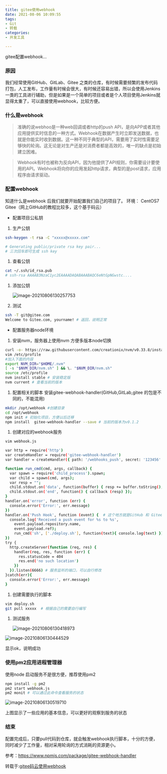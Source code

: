 ```yaml
---
title: gitee使用webhook
date: 2021-08-06 10:09:55
tags:
- Git
- 转载
categories:
- 开发工具

---
```

gitee配置webhook...
<!--more-->


### 原因

我们经常使用GitHub、GitLab、Gitee 之类的仓库，有时候需要频繁的发布代码打包，人工发布，工作量有时候会很大，有时候还容易出错，所以会使用Jenkins一类的工具进行辅助，但是如果是一个简单的项目或者是个人项目使用Jenkins就显得太重了，可以直接使用webhook，比较方便。

### 什么是webhook

> 准确的说webhoo是一种web回调或者http的push API，是向APP或者其他应用提供实时信息的一种方式。Webhook在数据产生时立即发送数据，也就是你能实时收到数据。这一种不同于典型的API，需要用了实时性需要足够快的轮询。这无论是对生产还是对消费者都是高效的，唯一的缺点是初始建立困难。

> Webhook有时也被称为反向API，因为他提供了API规则，你需要设计要使用的API。Webhook将向你的应用发起http请求，典型的是post请求，应用程序由请求驱动。

### 配置webhook

知道什么是webhook 后我们就要开始配置我们自己的项目了。
 环境：
 CentOS7
 Gitee（网上GitHub的教程比较多，这个基于码云）

- 配置项目公私钥

1. 生产公钥



```bash
ssh-keygen -t rsa -C "xxxxx@xxxxx.com"  

# Generating public/private rsa key pair...
# 三次回车即可生成 ssh key
```

1. 查看公钥



```bash
cat ~/.ssh/id_rsa.pub
# ssh-rsa AAAAB3NzaC1yc2EAAAADAQABAAABAQC6eNtGpNGwstc....
```

1. 添加公钥

   ![image-20210806130257753](https://cdn.jsdelivr.net/gh/houpai/hp-cdn@latest/picGo/image-20210806130257753.png)

2. 测试



```bash
ssh -T git@gitee.com
Welcome to Gitee.com, yourname! # 返回，说明正常
```

- 配置服务器node环境

1. 安装nvm，服务器上使用nvm 方便多版本node切换



```bash
curl -o- https://raw.githubusercontent.com/creationix/nvm/v0.33.8/install.sh | bash
vim /etc/profile
#加入下面的内容
export NVM_DIR="$HOME/.nvm"
[ -s "$NVM_DIR/nvm.sh" ] && \. "$NVM_DIR/nvm.sh"
source /etc/profile
nvm install stable # 安装稳定版
nvm current # 查看当前的版本
```

1. 配置相关的脚本
    安装gitee-webhook-handler(GitHub,GitLab,gitee 的包是不同的，不能混用)



```bash
mkdir /opt/webhook #创建目录
cd /opt/webhook
npm init # 初始化项目，方便以后迁移
npm install  gitee-webhook-handler --save # 当前的版本为v0.1.2
```

1. 创建对应的webhook服务



```bash
vim webhook.js

var http = require('http')
var createHandler = require('gitee-webhook-handler')
var handler = createHandler({ path: '/webhooks_push', secret: '123456' })# post 所需要用到的秘钥

function run_cmd(cmd, args, callback) {
  var spawn = require('child_process').spawn;
  var child = spawn(cmd, args);
  var resp = "";
  child.stdout.on('data', function(buffer) { resp += buffer.toString(); });
  child.stdout.on('end', function() { callback (resp) });
}
handler.on('error', function (err) {
  console.error('Error:', err.message)
})
handler.on('Push Hook', function (event) {  # 这个地方就是GitHub 和 Gitee 不一样的地方，需要注意
  console.log('Received a push event for %s to %s',
    event.payload.repository.name,
    event.payload.ref);
    run_cmd('sh', ['./deploy.sh'], function(text){ console.log(text) });# 需要执行的脚本位置
})
try {
  http.createServer(function (req, res) {
    handler(req, res, function (err) {
      res.statusCode = 404
      res.end('no such location')
    })
  }).listen(6666) # 服务监听的端口，可以自行修改
}catch(err){
  console.error('Error:', err.message)
}
```

1. 创建需要执行的脚本



```bash
vim deploy.sh
git pull xxxxx  # 根据自己的需要自行编写
```

1. 测试服务

   ![image-20210806130418973](https://cdn.jsdelivr.net/gh/houpai/hp-cdn@latest/picGo/image-20210806130418973.png)

![image-20210806130444529](https://cdn.jsdelivr.net/gh/houpai/hp-cdn@latest/picGo/image-20210806130444529.png)

显示ok，说明成功

### 使用pm2应用进程管理器

使用node 启动服务不是很方便，推荐使用pm2



```bash
npm install -g pm2
pm2 start webhook.js
pm2 monit # 可以通过此命令查看服务的状态
```

![image-20210806130519710](https://cdn.jsdelivr.net/gh/houpai/hp-cdn@latest/picGo/image-20210806130519710.png)

上图显示了一些应用的基本信息，可以更好的观察到服务的状态

### 结束

配置完成后，只要pull代码到仓库，就会触发webhook执行脚本，十分的方便，同时减少了工作量，相对采用轮询的方式消耗的资源更小。

参考：https://www.npmjs.com/package/gitee-webhook-handler

转载于:[gitee码云使用webhook](https://www.jianshu.com/p/caa541590d48)
